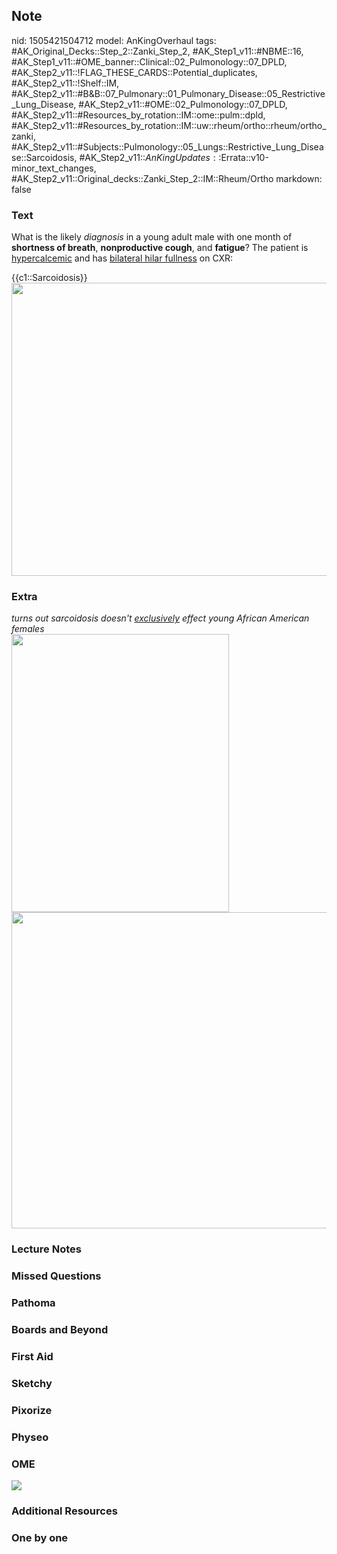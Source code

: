 ## Note
nid: 1505421504712
model: AnKingOverhaul
tags: #AK_Original_Decks::Step_2::Zanki_Step_2, #AK_Step1_v11::#NBME::16, #AK_Step1_v11::#OME_banner::Clinical::02_Pulmonology::07_DPLD, #AK_Step2_v11::!FLAG_THESE_CARDS::Potential_duplicates, #AK_Step2_v11::!Shelf::IM, #AK_Step2_v11::#B&B::07_Pulmonary::01_Pulmonary_Disease::05_Restrictive_Lung_Disease, #AK_Step2_v11::#OME::02_Pulmonology::07_DPLD, #AK_Step2_v11::#Resources_by_rotation::IM::ome::pulm::dpld, #AK_Step2_v11::#Resources_by_rotation::IM::uw::rheum/ortho::rheum/ortho_zanki, #AK_Step2_v11::#Subjects::Pulmonology::05_Lungs::Restrictive_Lung_Disease::Sarcoidosis, #AK_Step2_v11::$AnKingUpdates::$Errata::v10-minor_text_changes, #AK_Step2_v11::Original_decks::Zanki_Step_2::IM::Rheum/Ortho
markdown: false

### Text
What is the likely <i>diagnosis</i> in a young adult male with one
month of <b>shortness of breath</b>, <b>nonproductive cough</b>,
and <b>fatigue</b>? The patient is <u>hypercalcemic</u> and has
<u>bilateral hilar fullness</u> on CXR:
<div>
  <div>
    {{c1::Sarcoidosis}}
  </div>
</div>
<div><img class="" src="boop_1606536512074.png" style=
"height: 469px; width: 529px;"></div>

### Extra
<div>
  <i>turns out sarcoidosis doesn't <u>exclusively</u> effect young
  African American females</i>
</div><img src="sarcoid_1606536512074.png" class="" style=
"height: 445px; width: 348px;">
<div><img class="" src="sar_1358629116483_1606536512074.png" style=
"font-style: italic; font-weight: 700; height: 506px; width: 529px;"></div>

### Lecture Notes


### Missed Questions


### Pathoma


### Boards and Beyond


### First Aid


### Sketchy


### Pixorize


### Physeo


### OME
<div class="ome-widget">
  <a href=
  "https://onlinemeded.org/spa/pulmonology/dpld/acquire?ref=anki"><img src="_OME_AnkiFlashcards_Lesson_4.png"></a>
</div>

### Additional Resources


### One by one

